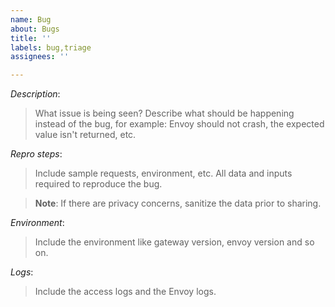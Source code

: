 ```yaml
---
name: Bug
about: Bugs
title: ''
labels: bug,triage
assignees: ''

---
```


*Description*:
>What issue is being seen? Describe what should be happening instead of
the bug, for example: Envoy should not crash, the expected value isn't
returned, etc.

*Repro steps*:
> Include sample requests, environment, etc. All data and inputs
required to reproduce the bug.

>**Note**: If there are privacy concerns, sanitize the data prior to
sharing.

*Environment*:
>Include the environment like gateway version, envoy version and so on.

*Logs*:
>Include the access logs and the Envoy logs.
